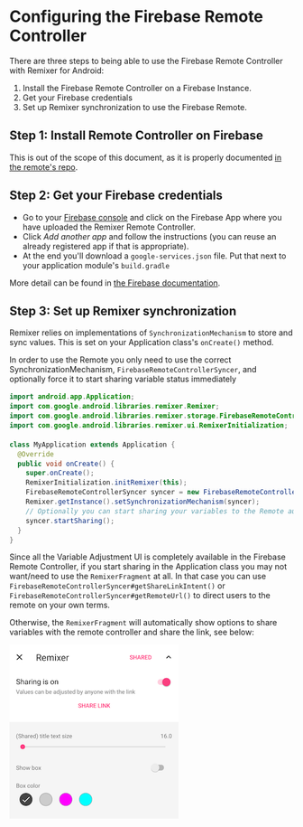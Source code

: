 # Configuring the Firebase Remote Controller

There are three steps to being able to use the Firebase Remote Controller with Remixer for Android:

1. Install the Firebase Remote Controller on a Firebase Instance.
2. Get your Firebase credentials
3. Set up Remixer synchronization to use the Firebase Remote.

## Step 1: Install Remote Controller on Firebase

This is out of the scope of this document, as it is properly documented [in the remote's repo](https://www.github.com/material-foundation/material-remixer-remote-web).

## Step 2: Get your Firebase credentials

- Go to your [Firebase console](https://console.firebase.google.com) and click on the Firebase App where you have uploaded the Remixer Remote Controller.
- Click _Add another app_ and follow the instructions (you can reuse an already registered app if that is appropriate).
- At the end you'll download a `google-services.json` file. Put that next to your application module's `build.gradle`

More detail can be found in [the Firebase documentation](https://firebase.google.com/docs/android/setup#manually_add_firebase).

## Step 3: Set up Remixer synchronization

Remixer relies on implementations of `SynchronizationMechanism` to store and sync values. This is set on your Application class's `onCreate()` method.

In order to use the Remote you only need to use the correct SynchronizationMechanism, `FirebaseRemoteControllerSyncer`, and optionally force it to start sharing variable status immediately

```java
import android.app.Application;
import com.google.android.libraries.remixer.Remixer;
import com.google.android.libraries.remixer.storage.FirebaseRemoteControllerSyncer;
import com.google.android.libraries.remixer.ui.RemixerInitialization;

class MyApplication extends Application {
  @Override
  public void onCreate() {
    super.onCreate();
    RemixerInitialization.initRemixer(this);
    FirebaseRemoteControllerSyncer syncer = new FirebaseRemoteControllerSyncer(this);
    Remixer.getInstance().setSynchronizationMechanism(syncer);
    // Optionally you can start sharing your variables to the Remote automatically.
    syncer.startSharing();
  }
}
```

Since all the Variable Adjustment UI is completely available in the Firebase Remote Controller, if you start sharing in the Application class you may not want/need to use the `RemixerFragment` at all. In that case you can use `FirebaseRemoteControllerSyncer#getShareLinkIntent()` or `FirebaseRemoteControllerSyncer#getRemoteUrl()` to direct users to the remote on your own terms.

Otherwise, the `RemixerFragment` will automatically show options to share variables with the remote controller and share the link, see below:

![Sharing UI](sharing_ui.png)
